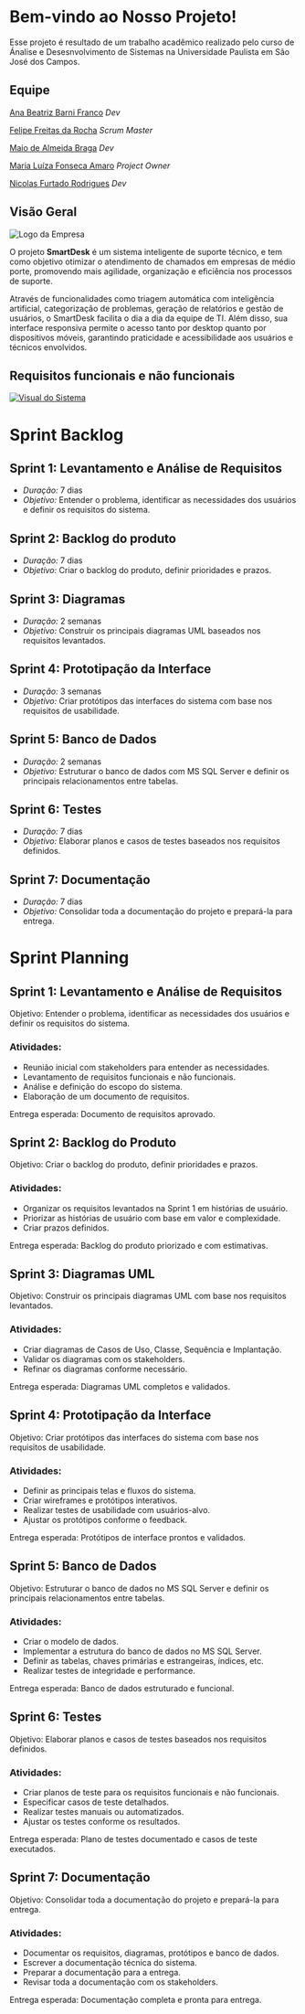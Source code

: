 # Bem-vindo ao Nosso Projeto! #
Esse projeto é resultado de um trabalho acadêmico realizado pelo curso de Ánalise e Desesnvolvimento de Sistemas na Universidade Paulista em São José dos Campos.

## Equipe ##
[Ana Beatriz Barni Franco](https://github.com/Anabarni) _Dev_

[Felipe Freitas da Rocha](https://github.com/Felipe-Freitas-Rocha) _Scrum Master_

[Maio de Almeida Braga](https://github.com/maioAB) _Dev_

[Maria Luíza Fonseca Amaro](https://github.com/MariaFAmaro01) _Project Owner_

[Nicolas Furtado Rodrigues](https://github.com/AkiraNyaprog) _Dev_

## Visão Geral ##
![Logo da Empresa](https://github.com/user-attachments/assets/b7a4ce2d-20f7-4a12-8cb4-530f36fb1950)

O projeto **SmartDesk** é um sistema inteligente de suporte técnico, e tem como objetivo otimizar o atendimento de chamados em empresas de médio porte, promovendo mais agilidade, organização e eficiência nos processos de suporte.

Através de funcionalidades como triagem automática com inteligência artificial, categorização de problemas, geração de relatórios e gestão de usuários, o SmartDesk facilita o dia a dia da equipe de TI. Além disso, sua interface responsiva permite o acesso tanto por desktop quanto por dispositivos móveis, garantindo praticidade e acessibilidade aos usuários e técnicos envolvidos.



## Requisitos funcionais e não funcionais ##

[![Visual do Sistema](https://github.com/Felipe-Freitas-Rocha/pim3.0/blob/main/requisitos.jpeg)](https://github.com/Felipe-Freitas-Rocha/pim3.0/blob/main/requisitos.md)

# Sprint Backlog #

## Sprint 1: Levantamento e Análise de Requisitos ##

- _Duração:_ 7 dias
- _Objetivo:_ Entender o problema, identificar as necessidades dos usuários e definir os requisitos do sistema.

## Sprint 2: Backlog do produto ##
- _Duração:_ 7 dias
- _Objetivo:_ Criar o backlog do produto, definir prioridades e prazos.

## Sprint 3: Diagramas ##
- _Duração:_ 2 semanas 
- _Objetivo:_ Construir os principais diagramas UML baseados nos requisitos levantados.

## Sprint 4: Prototipação da Interface ##
- _Duração:_ 3 semanas 
- _Objetivo:_ Criar protótipos das interfaces do sistema com base nos requisitos de usabilidade.

## Sprint 5: Banco de Dados ##
- _Duração:_ 2 semanas
- _Objetivo:_ Estruturar o banco de dados com MS SQL Server e definir os principais relacionamentos entre tabelas.

## Sprint 6: Testes ##
- _Duração:_ 7 dias
- _Objetivo:_ Elaborar planos e casos de testes baseados nos requisitos definidos.

## Sprint 7: Documentação ##
- _Duração:_ 7 dias
- _Objetivo:_ Consolidar toda a documentação do projeto e prepará-la para entrega.



# Sprint Planning #

## Sprint 1: Levantamento e Análise de Requisitos ##
Objetivo: Entender o problema, identificar as necessidades dos usuários e definir os requisitos do sistema.

### Atividades: ###

- Reunião inicial com stakeholders para entender as necessidades.
- Levantamento de requisitos funcionais e não funcionais.
- Análise e definição do escopo do sistema.
- Elaboração de um documento de requisitos.

Entrega esperada: Documento de requisitos aprovado.



## Sprint 2: Backlog do Produto ##
Objetivo: Criar o backlog do produto, definir prioridades e prazos.

### Atividades: ###

- Organizar os requisitos levantados na Sprint 1 em histórias de usuário.
- Priorizar as histórias de usuário com base em valor e complexidade.
- Criar prazos definidos.
  
Entrega esperada: Backlog do produto priorizado e com estimativas.



## Sprint 3: Diagramas UML ##
Objetivo: Construir os principais diagramas UML com base nos requisitos levantados.

### Atividades: ###

- Criar diagramas de Casos de Uso, Classe, Sequência e Implantação.
- Validar os diagramas com os stakeholders.
- Refinar os diagramas conforme necessário.
  
Entrega esperada: Diagramas UML completos e validados.



## Sprint 4: Prototipação da Interface ##
Objetivo: Criar protótipos das interfaces do sistema com base nos requisitos de usabilidade.

### Atividades: ###

- Definir as principais telas e fluxos do sistema.
- Criar wireframes e protótipos interativos.
- Realizar testes de usabilidade com usuários-alvo.
- Ajustar os protótipos conforme o feedback.
  
Entrega esperada: Protótipos de interface prontos e validados.



## Sprint 5: Banco de Dados ##
Objetivo: Estruturar o banco de dados no MS SQL Server e definir os principais relacionamentos entre tabelas.

### Atividades: ###

- Criar o modelo de dados.
- Implementar a estrutura do banco de dados no MS SQL Server.
- Definir as tabelas, chaves primárias e estrangeiras, índices, etc.
- Realizar testes de integridade e performance.
  
Entrega esperada: Banco de dados estruturado e funcional.



## Sprint 6: Testes ##
Objetivo: Elaborar planos e casos de testes baseados nos requisitos definidos.

### Atividades: ###

- Criar planos de teste para os requisitos funcionais e não funcionais.
- Especificar casos de teste detalhados.
- Realizar testes manuais ou automatizados.
- Ajustar os testes conforme os resultados.
  
Entrega esperada: Plano de testes documentado e casos de teste executados.



## Sprint 7: Documentação ##
Objetivo: Consolidar toda a documentação do projeto e prepará-la para entrega.

### Atividades: ###

- Documentar os requisitos, diagramas, protótipos e banco de dados.
- Escrever a documentação técnica do sistema.
- Preparar a documentação para a entrega.
- Revisar toda a documentação com os stakeholders.
  
Entrega esperada: Documentação completa e pronta para entrega.
